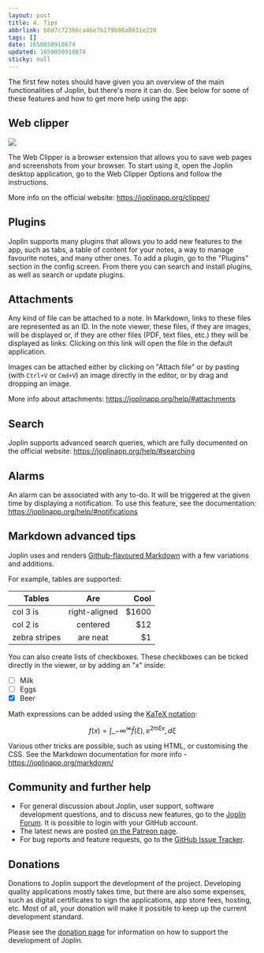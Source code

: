 ```yaml
---
layout: post
title: 4. Tips
abbrlink: b8d7c72366ca46e7b179b98a8831e220
tags: []
date: 1650050910874
updated: 1650050910874
sticky: null
---
```


The first few notes should have given you an overview of the main functionalities of Joplin, but there's more it can do. See below for some of these features and how to get more help using the app:

## Web clipper

![](/resource/1698755eb81f473489cc381b2c4abc61.png)

The Web Clipper is a browser extension that allows you to save web pages and screenshots from your browser. To start using it, open the Joplin desktop application, go to the Web Clipper Options and follow the instructions.

More info on the official website: <https://joplinapp.org/clipper/>

## Plugins

Joplin supports many plugins that allows you to add new features to the app, such as tabs, a table of content for your notes, a way to manage favourite notes, and many other ones. To add a plugin, go to the "Plugins" section in the config screen. From there you can search and install plugins, as well as search or update plugins.

## Attachments

Any kind of file can be attached to a note. In Markdown, links to these files are represented as an ID. In the note viewer, these files, if they are images, will be displayed or, if they are other files (PDF, text files, etc.) they will be displayed as links. Clicking on this link will open the file in the default application.

Images can be attached either by clicking on "Attach file" or by pasting (with `Ctrl+V` or `Cmd+V`) an image directly in the editor, or by drag and dropping an image.

More info about attachments: <https://joplinapp.org/help/#attachments>

## Search

Joplin supports advanced search queries, which are fully documented on the official website: <https://joplinapp.org/help/#searching>

## Alarms

An alarm can be associated with any to-do. It will be triggered at the given time by displaying a notification. To use this feature, see the documentation: <https://joplinapp.org/help/#notifications>

## Markdown advanced tips

Joplin uses and renders [Github-flavoured Markdown](https://joplinapp.org/markdown/) with a few variations and additions.

For example, tables are supported:

| Tables        |      Are      |  Cool |
| ------------- | :-----------: | ----: |
| col 3 is      | right-aligned | $1600 |
| col 2 is      |   centered    |   $12 |
| zebra stripes |   are neat    |    $1 |

You can also create lists of checkboxes. These checkboxes can be ticked directly in the viewer, or by adding an "x" inside:

- [ ] Milk
- [ ] Eggs
- [x] Beer

Math expressions can be added using the [KaTeX notation](https://khan.github.io/KaTeX/):

$$
f(x) = \int\_{-\infty}^\infty
\hat f(\xi),e^{2 \pi i \xi x}
,d\xi
$$

Various other tricks are possible, such as using HTML, or customising the CSS. See the Markdown documentation for more info - <https://joplinapp.org/markdown/>

## Community and further help

- For general discussion about Joplin, user support, software development questions, and to discuss new features, go to the [Joplin Forum](https://discourse.joplinapp.org/). It is possible to login with your GitHub account.
- The latest news are posted [on the Patreon page](https://www.patreon.com/joplin).
- For bug reports and feature requests, go to the [GitHub Issue Tracker](https://github.com/laurent22/joplin/issues).

## Donations

Donations to Joplin support the development of the project. Developing quality applications mostly takes time, but there are also some expenses, such as digital certificates to sign the applications, app store fees, hosting, etc. Most of all, your donation will make it possible to keep up the current development standard.

Please see the [donation page](https://joplinapp.org/donate/) for information on how to support the development of Joplin.
